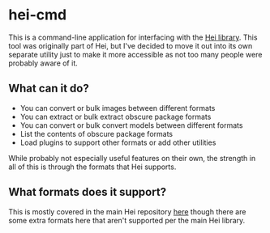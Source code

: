 # hei-cmd

This is a command-line application for interfacing with the [Hei library](https://github.com/QuartermindGames/hei).
This tool was originally part of Hei, but I've decided to move it out into its own separate utility just to make it more accessible as not too many people were probably aware of it.

## What can it do?

- You can convert or bulk images between different formats
- You can extract or bulk extract obscure package formats
- You can convert or bulk convert models between different formats
- List the contents of obscure package formats
- Load plugins to support other formats or add other utilities

While probably not especially useful features on their own, the strength in all of this is through the formats that Hei supports.

## What formats does it support?

This is mostly covered in the main Hei repository [here](https://github.com/QuartermindGames/hei) though there are some extra formats here that aren't supported per the main Hei library.
